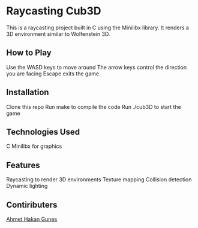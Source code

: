 # Raycasting Cub3D
This is a raycasting project built in C using the Minilibx library. It renders a 3D environment similar to Wolfenstein 3D.

## How to Play
Use the WASD keys to move around
The arrow keys control the direction you are facing
Escape exits the game
## Installation
Clone this repo
Run make to compile the code
Run ./cub3D <map> to start the game
## Technologies Used
C
Minilibx for graphics
## Features
Raycasting to render 3D environments
Texture mapping
Collision detection
Dynamic lighting

## Contiributers
[Ahmet Hakan Gunes](https://github.com/ahmethakangunes)
